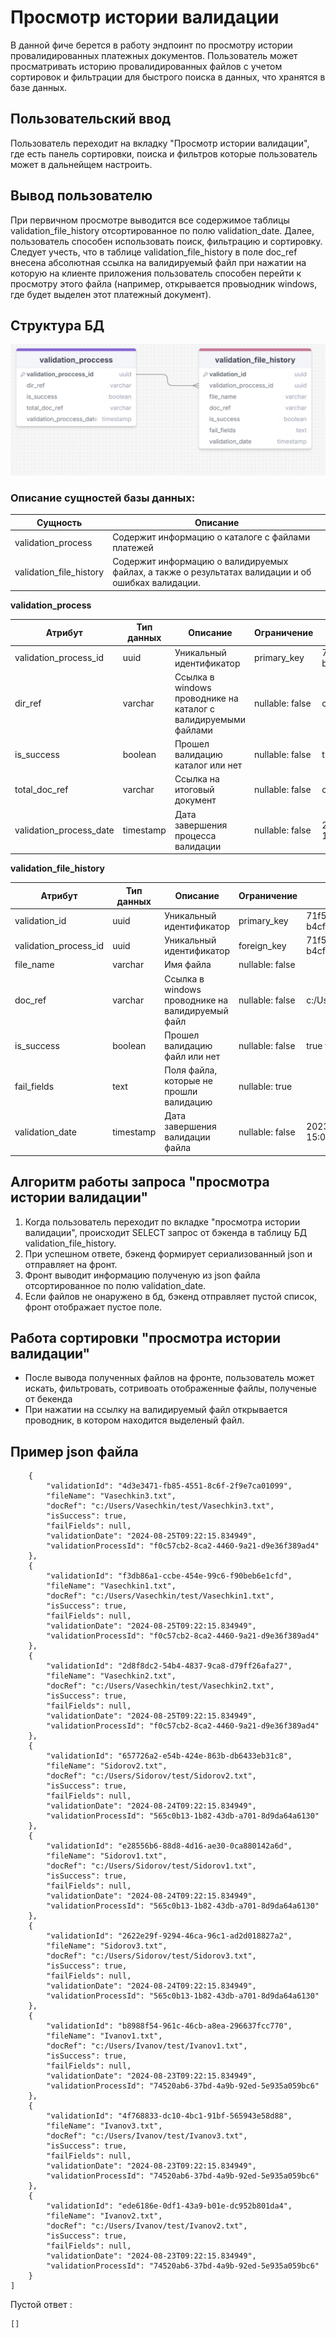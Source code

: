 # Просмотр истории валидации
В данной фиче берется в работу эндпоинт по просмотру истории провалидированных платежных документов. Пользователь может просматривать историю провалидированных файлов с учетом сортировок и фильтрации для быстрого поиска в данных, что хранятся в базе данных.
## Пользовательский ввод
Пользователь переходит на вкладку "Просмотр истории валидации", где есть панель сортировки, поиска и фильтров которые пользователь может в дальнейщем настроить.
## Вывод пользователю
При первичном просмотре выводится все содержимое таблицы validation_file_history отсортированное по полю validation_date. Далее, пользователь способен использовать поиск, фильтрацию и сортировку. Следует учесть, что в таблице validation_file_history в поле doc_ref внесена абсолютная ссылка на валидируемый файл при нажатии на которую на клиенте приложения пользователь способен перейти к просмотру этого файла (например, открывается провыодник windows, где будет выделен этот платежный документ).
## Структура БД
![ERD](uml/ERD.png)
### Описание сущностей базы данных:
| Сущность                | Описание                                                                                           |
|-------------------------|----------------------------------------------------------------------------------------------------|
| validation_process      | Содержит информацию о каталоге с файлами платежей                                                  |
| validation_file_history | Содержит информацию о валидируемых файлах, а также о результатах валидации и об ошибках валидации. |

**validation_process**

| Атрибут                 | Тип данных | Описание                                                       | Ограничение     | Пример                              |
|-------------------------|------------|----------------------------------------------------------------|-----------------|-------------------------------------|
| validation_process_id   | uuid       | Уникальный идентификатор                                       | primary_key     | 71f5135e-fb46-415c-b4cf-bbb9be5692d |
| dir_ref                 | varchar    | Cсылка в windows проводнике на каталог с валидируемыми файлами | nullable: false | c:/Users/Ivanov/test/               |
| is_success              | boolean    | Прошел валидацию каталог или нет                               | nullable: false | true false                          |
| total_doc_ref           | varchar    | Ссылка на итоговый документ                                    | nullable: false | с:/Users/Ivanov/test/total          |
| validation_process_date | timestamp  | Дата завершения процесса валидации                             | nullable: false | 2023-11-14 15:02:38.550722          |

**validation_file_history**

| Атрибут               | Тип данных | Описание                                          | Ограничение     | Пример                              |
|-----------------------|------------|---------------------------------------------------|-----------------|-------------------------------------|
| validation_id         | uuid       | Уникальный идентификатор                          | primary_key     | 71f5135e-fb46-415c-b4cf-bbb9be5692d |
| validation_process_id | uuid       | Уникальный идентификатор                          | foreign_key     | 71f5135e-fb46-415c-b4cf-bbb9be5692d |
| file_name             | varchar    | Имя файла                                         | nullable: false |                                     |
| doc_ref               | varchar    | Ссылка в windows проводнике на  валидируемый файл | nullable: false | с:/Users/Ivanov/test/pay            |
| is_success            | boolean    | Прошел валидацию файл или нет                     | nullable: false | true false                          |
| fail_fields           | text       | Поля файла, которые не прошли валидацию           | nullable: true  |                                     |
| validation_date       | timestamp  | Дата завершения валидации файла                   | nullable: false | 2023-11-14 15:02:38.550722          |
## Алгоритм работы запроса "просмотра истории валидации"
1. Когда пользователь переходит по вкладке "просмотра истории валидации", происходит SELECT запрос от бэкенда в таблицу БД validation_file_history. 
2. При успешном ответе, бэкенд формирует сериализованный json и отправляет на фронт.
3. Фронт выводит информацию полученую из json файла отсортированное по полю validation_date.
4. Если файлов не онаружено в бд, бэкенд отправляет пустой список, фронт отображает пустое поле.
## Работа сортировки "просмотра истории валидации"
- После вывода полученных файлов на фронте, пользователь может искать, фильтровать, сотривоать отображенные файлы, полученые от бекенда  
- При нажатии на ссылку на валидируемый файл открывается проводник, в котором находится выделеный файл.  
## Пример json файла
```[
    {
        "validationId": "4d3e3471-fb85-4551-8c6f-2f9e7ca01099",
        "fileName": "Vasechkin3.txt",
        "docRef": "c:/Users/Vasechkin/test/Vasechkin3.txt",
        "isSuccess": true,
        "failFields": null,
        "validationDate": "2024-08-25T09:22:15.834949",
        "validationProcessId": "f0c57cb2-8ca2-4460-9a21-d9e36f389ad4"
    },
    {
        "validationId": "f3db86a1-ccbe-454e-99c6-f90beb6e1cfd",
        "fileName": "Vasechkin1.txt",
        "docRef": "c:/Users/Vasechkin/test/Vasechkin1.txt",
        "isSuccess": true,
        "failFields": null,
        "validationDate": "2024-08-25T09:22:15.834949",
        "validationProcessId": "f0c57cb2-8ca2-4460-9a21-d9e36f389ad4"
    },
    {
        "validationId": "2d8f8dc2-54b4-4837-9ca8-d79ff26afa27",
        "fileName": "Vasechkin2.txt",
        "docRef": "c:/Users/Vasechkin/test/Vasechkin2.txt",
        "isSuccess": true,
        "failFields": null,
        "validationDate": "2024-08-25T09:22:15.834949",
        "validationProcessId": "f0c57cb2-8ca2-4460-9a21-d9e36f389ad4"
    },
    {
        "validationId": "657726a2-e54b-424e-863b-db6433eb31c8",
        "fileName": "Sidorov2.txt",
        "docRef": "c:/Users/Sidorov/test/Sidorov2.txt",
        "isSuccess": true,
        "failFields": null,
        "validationDate": "2024-08-24T09:22:15.834949",
        "validationProcessId": "565c0b13-1b82-43db-a701-8d9da64a6130"
    },
    {
        "validationId": "e28556b6-88d8-4d16-ae30-0ca880142a6d",
        "fileName": "Sidorov1.txt",
        "docRef": "c:/Users/Sidorov/test/Sidorov1.txt",
        "isSuccess": true,
        "failFields": null,
        "validationDate": "2024-08-24T09:22:15.834949",
        "validationProcessId": "565c0b13-1b82-43db-a701-8d9da64a6130"
    },
    {
        "validationId": "2622e29f-9294-46ca-96c1-ad2d018827a2",
        "fileName": "Sidorov3.txt",
        "docRef": "c:/Users/Sidorov/test/Sidorov3.txt",
        "isSuccess": true,
        "failFields": null,
        "validationDate": "2024-08-24T09:22:15.834949",
        "validationProcessId": "565c0b13-1b82-43db-a701-8d9da64a6130"
    },
    {
        "validationId": "b8988f54-961c-46cb-a8ea-296637fcc770",
        "fileName": "Ivanov1.txt",
        "docRef": "c:/Users/Ivanov/test/Ivanov1.txt",
        "isSuccess": true,
        "failFields": null,
        "validationDate": "2024-08-23T09:22:15.834949",
        "validationProcessId": "74520ab6-37bd-4a9b-92ed-5e935a059bc6"
    },
    {
        "validationId": "4f768833-dc10-4bc1-91bf-565943e58d88",
        "fileName": "Ivanov3.txt",
        "docRef": "c:/Users/Ivanov/test/Ivanov3.txt",
        "isSuccess": true,
        "failFields": null,
        "validationDate": "2024-08-23T09:22:15.834949",
        "validationProcessId": "74520ab6-37bd-4a9b-92ed-5e935a059bc6"
    },
    {
        "validationId": "ede6186e-0df1-43a9-b01e-dc952b801da4",
        "fileName": "Ivanov2.txt",
        "docRef": "c:/Users/Ivanov/test/Ivanov2.txt",
        "isSuccess": true,
        "failFields": null,
        "validationDate": "2024-08-23T09:22:15.834949",
        "validationProcessId": "74520ab6-37bd-4a9b-92ed-5e935a059bc6"
    }
]
```
Пустой ответ :

```
[]
```
